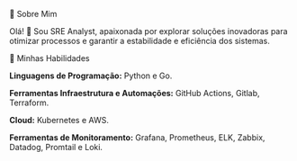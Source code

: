 :woman:  Sobre Mim

Olá! 👋 Sou SRE Analyst, apaixonada por explorar soluções inovadoras para otimizar processos e garantir a estabilidade e eficiência dos sistemas.

:rocket:  Minhas Habilidades

**Linguagens de Programação:** Python e Go.

**Ferramentas Infraestrutura e Automações:** GitHub Actions, Gitlab, Terraform.

**Cloud:** Kubernetes e AWS. 

**Ferramentas de Monitoramento:** Grafana, Prometheus, ELK, Zabbix, Datadog, Promtail e Loki.




